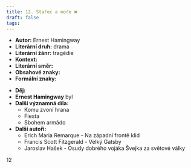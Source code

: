 ```yaml
---
title: 12. Stařec a moře ❌
draft: false
tags:
---
```

 - **Autor:** Ernest Hamingway
- **Literární druh:** drama
- **Literární žánr:** tragédie
- **Kontext:**
- **Literární směr:**
- **Obsahové znaky:**
- **Formální znaky:**
* **Děj:**
* **Ernest Hamingway** byl
* **Další významná díla:** 
	* Komu zvoní hrana
	* Fiesta
	* Sbohem armádo
* **Další autoři:** 
	* Erich Maria Remarque - Na západní frontě klid
	* Francis Scott Fitzgerald - Velký Gatsby
	* Jaroslav Hašek - Osudy dobrého vojáka Švejka za světové války

12